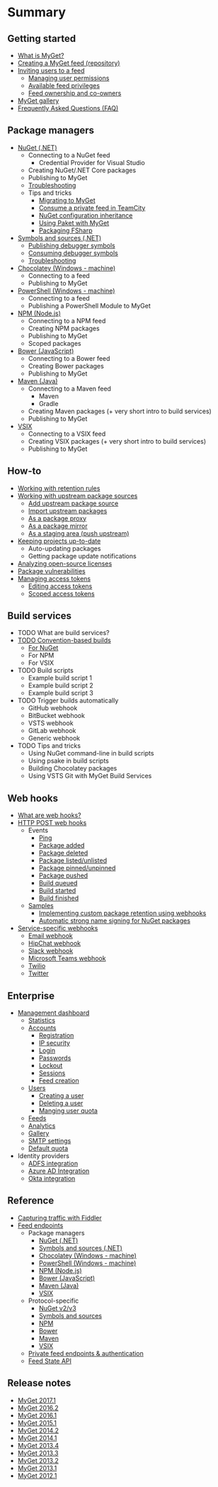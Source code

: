 # Summary

## Getting started

* [What is MyGet?](README.md)
* [Creating a MyGet feed \(repository\)](creating-a-myget-repository.md)
* [Inviting users to a feed](inviting-users-to-a-feed.md)
  * [Managing user permissions](inviting-users-to-a-feed.md#managing-user-permissions)
  * [Available feed privileges](inviting-users-to-a-feed.md#available-feed-privileges)
  * [Feed ownership and co-owners](inviting-users-to-a-feed.md#feed-ownership-and-co-owners)
* [MyGet gallery](myget-gallery.md)
* [Frequently Asked Questions \(FAQ\)](frequently-asked-questions-faq.md)

## Package managers

* [NuGet \(.NET\)](package-managers/nuget.md)
  * Connecting to a NuGet feed
    * Credential Provider for Visual Studio
  * Creating NuGet/.NET Core packages
  * Publishing to MyGet
  * [Troubleshooting](package-managers/nuget.md#troubleshooting)
  * Tips and tricks
    * [Migrating to MyGet](package-managers/tips-tricks/migrating-to-myget.md)
    * [Consume a private feed in TeamCity](package-managers/tips-tricks/consume-a-private-feed-in-teamcity.md)
    * [NuGet configuration inheritance](package-managers/tips-tricks/nuget-configuration-inheritance.md)
    * [Using Paket with MyGet](package-managers/tips-tricks/using-paket-with-myget.md)
    * [Packaging FSharp](package-managers/tips-tricks/packaging-fsharp.md)
* [Symbols and sources \(.NET\)](package-managers/symbols-and-sources.md)
  * [Publishing debugger symbols](package-managers/symbols-and-sources.md#publishing-debugger-symbols)
  * [Consuming debugger symbols](package-managers/symbols-and-sources.md#consuming-debugger-symbols)
  * [Troubleshooting](package-managers/symbols-and-sources.md#troubleshooting)
* [Chocolatey \(Windows - machine\)](package-managers/chocolatey.md)
  * Connecting to a feed
  * Publishing to MyGet
* [PowerShell \(Windows - machine\)](package-managers/powershell.md)
  * Connecting to a feed
  * Publishing a PowerShell Module to MyGet
* [NPM \(Node.js\)](package-managers/npm.md)
  * Connecting to a NPM feed
  * Creating NPM packages
  * Publishing to MyGet
  * Scoped packages
* [Bower \(JavaScript\)](package-managers/bower.md)
  * Connecting to a Bower feed
  * Creating Bower packages
  * Publishing to MyGet
* [Maven \(Java\)](package-managers/maven.md)
  * Connecting to a Maven feed
    * Maven
    * Gradle
  * Creating Maven packages \(+ very short intro to build services\)
  * Publishing to MyGet
* [VSIX](package-managers/vsix.md)
  * Connecting to a VSIX feed
  * Creating VSIX packages \(+ very short intro to build services\)
  * Publishing to MyGet

## How-to

* [Working with retention rules](how-to/package-retention-rules.md)
* [Working with upstream package sources](how-to/working-with-upstream-package-sources.md#adding-a-package-from-another-package-source)
  * [Add upstream package source](how-to/working-with-upstream-package-sources.md#adding-a-package-source-to-your-myget-feed)
  * [Import upstream packages](how-to/working-with-upstream-package-sources.md#Adding-a-package-from-another-package-source)
  * [As a package proxy](how-to/working-with-upstream-package-sources.md#proxy-packages-from-another-package-source)
  * [As a package mirror](how-to/working-with-upstream-package-sources.md#mirror-packages-from-another-package-source)
  * [As a staging area \(push upstream\)](how-to/working-with-upstream-package-sources.md#Using-a-MyGet-feed-as-a-staging-area-%28before-pushing-upstream%29)
* [Keeping projects up-to-date](how-to/keeping-projects-up-to-date.md)
  * Auto-updating packages
  * Getting package update notifications
* [Analyzing open-source licenses](how-to/license-analysis.md)
* [Package vulnerabilities](how-to/package-vulnerabilities.md)
* [Managing access tokens](how-to/access-tokens.md)
  * [Editing access tokens](how-to/access-tokens.md#editing-access-tokens)
  * [Scoped access tokens](how-to/access-tokens.md#scoped-access-tokens)

## Build services

* TODO What are build services?
* [TODO Convention-based builds](build-services/todo-convention-based-builds.md)
  * [For NuGet](build-services/todo-convention-based-builds/for-nuget.md)
  * For NPM
  * For VSIX
* TODO Build scripts
  * Example build script 1
  * Example build script 2
  * Example build script 3
* TODO Trigger builds automatically
  * GitHub webhook
  * BitBucket webhook
  * VSTS webhook
  * GitLab webhook
  * Generic webhook
* TODO Tips and tricks
  * Using NuGet command-line in build scripts
  * Using psake in build scripts
  * Building Chocolatey packages
  * Using VSTS Git with MyGet Build Services

## Web hooks

* [What are web hooks?](webhooks/webhooks.md)
* [HTTP POST web hooks](webhooks/webhooks.md#http-post-webhook)
  * Events
    * [Ping](webhooks/webhooks.md#ping)
    * [Package added](webhooks/webhooks.md#package-added)
    * [Package deleted](webhooks/webhooks.md#package-deleted)
    * [Package listed\/unlisted](webhooks/webhooks.md#package-listed-unlisted)
    * [Package pinned\/unpinned](webhooks/webhooks.md#package-pinned-unpinned)
    * [Package pushed](webhooks/webhooks.md#package-pushed)
    * [Build queued](webhooks/webhooks.md#build-queued)
    * [Build started](webhooks/webhooks.md#build-started)
    * [Build finished](webhooks/webhooks.md#build-finished)
  * [Samples](webhooks/samples.md)
    * [Implementing custom package retention using webhooks](webhooks/samples.md#implementing-custom-package-retention-using-webhooks)
    * [Automatic strong name signing for NuGet packages](webhooks/samples.md#automatic-strong-name-signing-for-nuget-packages)
* [Service-specific webhooks](webhooks/webhooks.md#service-specific-webhooks)
  * [Email webhook](webhooks/webhooks.md#email-webhook)
  * [HipChat webhook](webhooks/webhooks.md#hipchat-webhook)
  * [Slack webhook](webhooks/webhooks.md#slack-webhook)
  * [Microsoft Teams webhook](webhooks/webhooks.md#microsoft-teams-webhook)
  * [Twilio](webhooks/webhooks.md#twilio-webhook)
  * [Twitter](webhooks/webhooks.md#twitter-webhook)

## Enterprise

* [Management dashboard](myget-enterprise/management-dashboard.md)
  * [Statistics](myget-enterprise/management-dashboard.md#statistics)
  * [Accounts](myget-enterprise/management-dashboard.md#accounts)
    * [Registration](myget-enterprise/management-dashboard.md#registration)
    * [IP security](myget-enterprise/management-dashboard.md#ip-security)
    * [Login](myget-enterprise/management-dashboard.md#registration-and-login)
    * [Passwords](myget-enterprise/management-dashboard.md#passwords)
    * [Lockout](myget-enterprise/management-dashboard.md#lockout)
    * [Sessions](myget-enterprise/management-dashboard.md#sessions)
    * [Feed creation](myget-enterprise/management-dashboard.md#feed-creation)
  * [Users](myget-enterprise/management-dashboard.md#users)
    * [Creating a user](myget-enterprise/management-dashboard.md#creating-a-user)
    * [Deleting a user](myget-enterprise/management-dashboard.md#deleting-a-user)
    * [Manging user quota](myget-enterprise/management-dashboard.md#managing-user-quota)
  * [Feeds](myget-enterprise/management-dashboard.md#feeds)
  * [Analytics](myget-enterprise/management-dashboard.md#analytics)
  * [Gallery](myget-enterprise/management-dashboard.md#gallery)
  * [SMTP settings](myget-enterprise/management-dashboard.md#smtp-settings)
  * [Default quota](myget-enterprise/management-dashboard.md#default-quota)
* Identity providers
  * [ADFS integration](myget-enterprise/adfs-integration.md)
  * [Azure AD Integration](myget-enterprise/azure-ad-integration.md)
  * [Okta integration](myget-enterprise/okta-integration.md)

## Reference

* [Capturing traffic with Fiddler](reference/capturing-traffic-with-fiddler.md)
* [Feed endpoints](reference/feed-endpoints.md)
  * Package managers
    * [NuGet \(.NET\)](reference/feed-endpoints.md#nuget-compatible-feed-endpoints)
    * [Symbols and sources \(.NET\)](reference/feed-endpoints.md#symbol-server-endpoints)
    * [Chocolatey \(Windows - machine\)](reference/feed-endpoints.md#nuget-compatible-feed-endpoints)
    * [PowerShell \(Windows - machine\)](reference/feed-endpoints.md#nuget-compatible-feed-endpoints)
    * [NPM \(Node.js\)](reference/feed-endpoints.md#npm-compatible-feed-endpoints)
    * [Bower \(JavaScript\)](reference/feed-endpoints.md#bower-compatible-feed-endpoints)
    * [Maven \(Java\)](reference/feed-endpoints.md#maven-compatible-feed-endpoints)
    * [VSIX](reference/feed-endpoints.md#vsix-compatible-feed-endpoints)
  * Protocol-specific
    * [NuGet v2\/v3](reference/feed-endpoints.md#nuget-compatible-feed-endpoints)
    * [Symbols and sources](reference/feed-endpoints.md#symbol-server-endpoints)
    * [NPM](reference/feed-endpoints.md#npm-compatible-feed-endpoints)
    * [Bower](reference/feed-endpoints.md#bower-compatible-feed-endpoints)
    * [Maven](reference/feed-endpoints.md#maven-compatible-feed-endpoints)
    * [VSIX](reference/feed-endpoints.md#vsix-compatible-feed-endpoints)
  * [Private feed endpoints & authentication](reference/feed-endpoints.md#private-feed-endpoints-and-authentication)
  * [Feed State API](reference/feed-state-api-endpoint.md)

## Release notes

* [MyGet 2017.1](release-notes/myget-20171.md)
* [MyGet 2016.2](release-notes/myget-2.2.md)
* [MyGet 2016.1](release-notes/myget-2.1.md)
* [MyGet 2015.1](release-notes/myget-2.0.md)
* [MyGet 2014.2](release-notes/myget-1.9.5.md)
* [MyGet 2014.1](release-notes/myget-1.9.md)
* [MyGet 2013.4](release-notes/myget-1.8.md)
* [MyGet 2013.3](release-notes/myget-1.7.md)
* [MyGet 2013.2](release-notes/myget-1.6.md)
* [MyGet 2013.1](release-notes/myget-1.5.md)
* [MyGet 2012.1](release-notes/myget-1.4.md)

